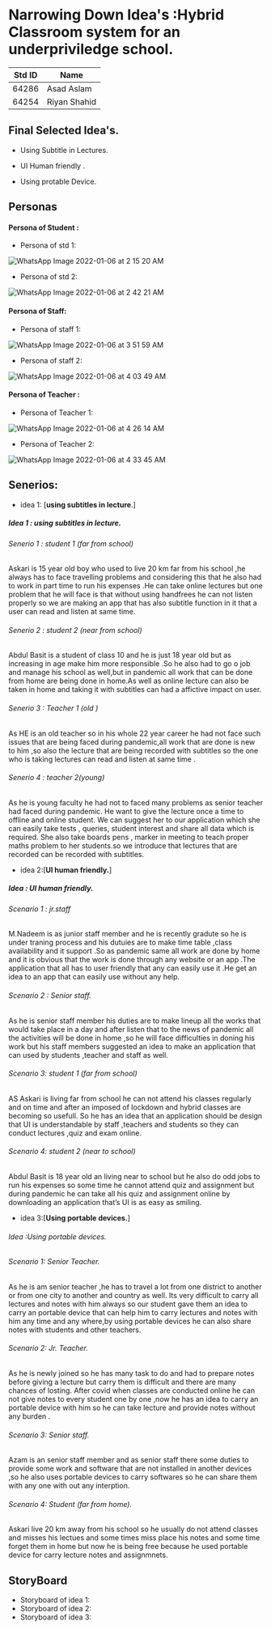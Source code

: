 # Narrowing Down Idea's :Hybrid Classroom system for an underpriviledge school.

|**Std ID**|**Name**|
|:---:|------|
|64286|Asad Aslam|
|64254|Riyan Shahid|


## Final Selected Idea's.

* Using Subtitle in Lectures.

* UI Human friendly .

* Using protable Device.


## Personas 

 ####  Persona of Student :
 
 * Persona of std 1:
 
 ![WhatsApp Image 2022-01-06 at 2 15 20 AM](https://user-images.githubusercontent.com/92552475/148365250-10edcefb-2330-43c9-a193-e295e4141986.jpeg)

 * Persona of std 2:
 
 ![WhatsApp Image 2022-01-06 at 2 42 21 AM](https://user-images.githubusercontent.com/65994423/148363633-5d0a9226-49f7-425b-8c63-8f868aaf68c6.jpeg)


#### Persona of Staff:
 * Persona of staff 1:
 
 ![WhatsApp Image 2022-01-06 at 3 51 59 AM](https://user-images.githubusercontent.com/92552475/148365346-c23faca6-3a5a-4e29-8677-14df184a9357.jpeg)

 * Persona of staff 2:
 
 ![WhatsApp Image 2022-01-06 at 4 03 49 AM](https://user-images.githubusercontent.com/65994423/148363712-d415fd50-d7d5-429e-8f4b-df003f3dbb79.jpeg)


#### Persona of Teacher :
 * Persona of Teacher 1:
 
 ![WhatsApp Image 2022-01-06 at 4 26 14 AM](https://user-images.githubusercontent.com/65994423/148364509-7156ad7e-5642-495c-bfa0-c233ebe3647f.jpeg)

 
 * Persona of Teacher 2:
 
![WhatsApp Image 2022-01-06 at 4 33 45 AM](https://user-images.githubusercontent.com/92552475/148365397-3b82a70e-dd81-4be2-aa40-6ba73c14f406.jpeg)


## Senerios:

* idea 1: [**using subtitles in lecture**.]
##### Idea 1 : using subtitles in lecture.
###### Senerio 1 : student 1 (far from school)

Askari is 15 year old boy who used to live 20 km far from his school ,he always has to face travelling problems and considering this that he also had to  work in part time to run his expenses .He can take online lectures but one problem that he will face is that without using handfrees he can not listen properly so we are making an app that has also subtitle function in it that a user can read and listen at same time.

###### Senerio 2 : student 2 (near  from school)
Abdul Basit is a student of class 10 and he is just 18 year old but as increasing in age make him more responsible .So he also had to go o job and manage his school as well,but in pandemic all work that can be done from home are being done in home.As well as online lecture can also be taken in home and taking it with subtitles can had a affictive impact on user.

###### Senerio 3 : Teacher 1 (old )
As HE is an old teacher so in his whole 22 year career he had not face such issues that are being faced during pandemic,all work that are done is new to him ,so also the lecture that are being recorded with subtitles so the one who is taking lectures can read and listen at same time .

###### Senerio 4 :  teacher 2(young)
As he is young faculty he had not to faced many problems as senior teacher had faced during pandemic. He want to give the lecture once a time to offline and online student. We can suggest her to our application which she can easily take tests , queries, student interest and share all data which is required. She also take boards pens , marker in meeting to teach proper maths problem to her students.so we introduce that lectures that are recorded can be recorded with  subtitles.

  
  
* idea 2:[**UI human friendly.**]
 ##### Idea : UI human friendly.
###### Scenario 1 : jr.staff 
M.Nadeem is as junior staff member and he is recently gradute so he is under traning process and his dutuies are to make time table ,class availability and it support .So as pandemic same all work are done by home and it is obvious that the work is done through any website or an app .The application that all has to user friendly that any can easily use it .He get an idea to an app that can easily use without any help.

###### Scenario 2 : Senior staff.
As he is senior staff member his duties are to make lineup all the works that would take place in a day and after listen that to the news of pandemic all the activities will be done in home ,so he will face difficulties in doning his work but his staff members suggested an idea to make an application that can used by students ,teacher and staff as well.

###### Scenario 3: student 1 (far from school)
AS Askari is living far from school he can not attend his classes regularly and on time and after an imposed of lockdown and hybrid classes are becoming so usefull. So he has an idea that an application should be design that UI is understandable by staff  ,teachers and students so they can  conduct lectures ,quiz and exam online.
###### Scenario 4: student 2 (near to school)
Abdul Basit is 18 year old an living near to school but he also do odd jobs to run his expenses so some time he cannot attend quiz and assignment but  during pandemic he can take all his quiz and assignment online by downloading an application that’s UI is as easy as smiling.


* idea 3:[**Using portable devices.**]

###### Idea :Using portable devices.
###### Scenario 1: Senior Teacher.
As he is am senior teacher ,he has to travel a lot from one district to another or from one city to another and country as well. Its  very difficult to carry all lectures and notes with him  always so our student gave them an idea to carry an portable device that can help him to carry lectures and notes with him any time and any where,by using portable devices he can also share notes with students and other teachers.

 ###### Scenario 2: Jr. Teacher.
As he is newly joined so he has many task to do and had to prepare notes before giving a lecture but carry them is difficult and there are many chances of losting. After covid when classes are conducted online he can not give notes to every student one by one ,now he has an idea to carry an portable device with him so he can take lecture and provide notes without any burden .

###### Scenario 3: Senior staff.
Azam is an senior staff member and as senior staff there some duties to provide some work and software that are not installed in another devices ,so he also uses portable devices to carry softwares so he can share them with any one with out any interption.

###### Scenario 4: Student (far from home).
Askari live 20 km away from his school so he usually do not attend classes and misses his lectues and some times miss place his notes and some time forget them in home but now he is being free because he used portable device for carry lecture notes and assignmnets.







## StoryBoard

* Storyboard of idea 1:
* Storyboard of idea 2:
* Storyboard of idea 3:

